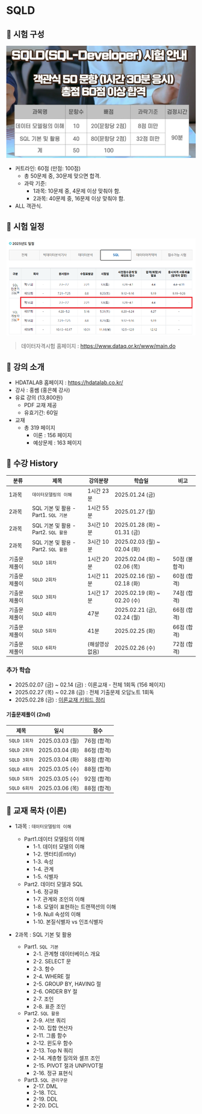 # SQLD

## 📌 시험 구성

![sqld](img/sqld.png)

- 커트라인: 60점 (만점: 100점)
  - 총 50문제 중, 30문제 맞으면 합격.
  - 과락 기준:
    - 1과목: 10문제 중, 4문제 이상 맞춰야 함.
    - 2과목: 40문제 중, 16문제 이상 맞춰야 함.
- ALL 객관식.

## 📅 시험 일정

![sqld_schedule](img/sqld_schedule.png)

> 데이터자격시험 홈페이지 : https://www.dataq.or.kr/www/main.do

## 📌 강의 소개

- HDATALAB 홈페이지 : https://hdatalab.co.kr/
- 강사 : 홍쌤 (홍은혜 강사)
- 유료 강의 (13,800원)
  - PDF 교재 제공
  - 유효기간: 60일
- 교재
  - 총 319 페이지
    - 이론 : 156 페이지
    - 예상문제 : 163 페이지

## 📅 수강 History

| 분류     | 제목                            | 강의분량      | 학습일                        | 비고        |
|--------|-------------------------------|-----------|----------------------------|-----------|
| 1과목    | `데이터모델링의 이해`                  | 1시간 23분   | 2025.01.24 (금)             |           |
| 2과목    | SQL 기본 및 활용 - Part1. `SQL 기본` | 1시간 55분   | 2025.01.27 (월)             |           |
| 2과목    | SQL 기본 및 활용 - Part2. `SQL 활용` | 3시간 10분   | 2025.01.28 (화) ~ 01.31 (금) |           |
| 2과목    | SQL 기본 및 활용 - Part2. `SQL 활용` | 3시간 10분   | 2025.02.03 (월) ~ 02.04 (화) |           |
| 기출문제풀이 | `SQLD 1회차`                    | 1시간 20분   | 2025.02.04 (화) ~ 02.06 (목) | 50점 (불합격) |
| 기출문제풀이 | `SQLD 2회차`                    | 1시간 11분   | 2025.02.16 (일) ~ 02.18 (화) | 60점 (합격)  |
| 기출문제풀이 | `SQLD 3회차`                    | 1시간 17분   | 2025.02.19 (화) ~ 02.20 (수) | 74점 (합격)  |
| 기출문제풀이 | `SQLD 4회차`                    | 47분       | 2025.02.21 (금), 02.24 (월)  | 66점 (합격)  |
| 기출문제풀이 | `SQLD 5회차`                    | 41분       | 2025.02.25 (화)             | 66점 (합격)  |
| 기출문제풀이 | `SQLD 6회차`                    | (해설영상 없음) | 2025.02.26 (수)             | 72점 (합격)  |

### 추가 학습

- 2025.02.07 (금) ~ 02.14 (금) : 이론교재 - 전체 1회독 (156 페이지)
- 2025.02.27 (목) ~ 02.28 (금) : 전체 기출문제 오답노트 1회독
- 2025.02.28 (금) : [이론교재 키워드 정리](keyword.md)
  
#### 기출문제풀이 (2nd)

| 제목         | 일시             | 점수       |
|------------|----------------|----------|
| `SQLD 1회차` | 2025.03.03 (월) | 76점 (합격) |
| `SQLD 2회차` | 2025.03.04 (화) | 86점 (합격) |
| `SQLD 3회차` | 2025.03.04 (화) | 88점 (합격) |
| `SQLD 4회차` | 2025.03.05 (수) | 88점 (합격) |
| `SQLD 5회차` | 2025.03.05 (수) | 92점 (합격) |
| `SQLD 6회차` | 2025.03.06 (목) | 88점 (합격) |

## 🔎 교재 목차 (이론)

- 1과목 : `데이터모델링의 이해`
    - Part1.데이터 모델링의 이해
      - 1-1. 데이터 모델의 이해
      - 1-2. 엔터티(Entity)
      - 1-3. 속성
      - 1-4. 관계
      - 1-5. 식별자
    - Part2. 데이터 모델과 SQL
      - 1-6. 정규화
      - 1-7. 관계와 조인의 이해
      - 1-8. 모델이 표현하는 트랜잭션의 이해
      - 1-9. Null 속성의 이해
      - 1-10. 본질식별자 vs 인조식별자
      
- 2과목 : SQL 기본 및 활용
  - Part1. `SQL 기본`
    - 2-1. 관계형 데이터베이스 개요
    - 2-2. SELECT 문
    - 2-3. 함수
    - 2-4. WHERE 절
    - 2-5. GROUP BY, HAVING 절
    - 2-6. ORDER BY 절
    - 2-7. 조인
    - 2-8. 표준 조인
  - Part2. `SQL 활용`
    - 2-9. 서브 쿼리
    - 2-10. 집합 연산자
    - 2-11. 그룹 함수
    - 2-12. 윈도우 함수
    - 2-13. Top N 쿼리
    - 2-14. 계층형 질의와 셀프 조인
    - 2-15. PIVOT 절과 UNPIVOT절
    - 2-16. 정규 표현식
  - Part3. `SQL 관리구문`
    - 2-17. DML
    - 2-18. TCL
    - 2-19. DDL
    - 2-20. DCL

